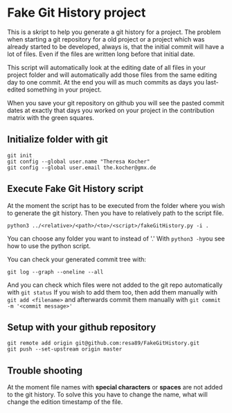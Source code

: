 # Fake Git History project
This is a skript to help you generate a git history for a project. The problem when starting a git repository for a old project or a project which was already started to be developed, always is, that the initial commit will have a lot of files. Even if the files are written long before that initial date.

This script will automatically look at the editing date of all files in your project folder and will automatically add those files from the same editing day to one commit. At the end you will as much commits as days you last-edited something in your project. 

When you save your git repository on github you will see the pasted commit dates at exactly that days you worked on your project in the contribution matrix with the green squares.


## Initialize folder with git

```
git init
git config --global user.name "Theresa Kocher"
git config --global user.email the.kocher@gmx.de
```

## Execute Fake Git History script
At the moment the script has to be executed from the folder where you wish to generate the git history. Then you have to relatively path to the script file.
```
python3 ../<relative>/<path>/<to>/<script>/fakeGitHistory.py -i .
```

You can choose any folder you want to instead of '.'
With ```python3 -h```you see how to use the python script.

You can check your generated commit tree with:
```
git log --graph --oneline --all
```

And you can check which files were not added to the git repo automatically with `git status`
If you wish to add them too, then add them manually with `git add <filename>` and afterwards commit them manually with `git commit -m '<commit message>'`


## Setup with your github repository
```
git remote add origin git@github.com:resa89/FakeGitHistory.git
git push --set-upstream origin master
```


## Trouble shooting
At the moment file names with **special characters** or **spaces** are not added to the git history. To solve this you have to change the name, what will change the edition timestamp of the file. 